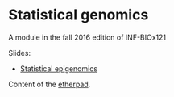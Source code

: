 Statistical genomics
======================


A module in the fall 2016 edition of INF-BIOx121

Slides:

* [Statistical epigenomics](https://github.com/lexnederbragt/INF-BIOx121/blob/2016/Statistical_genomics/Statistical_genomics_2016.pdf?raw=true)


Content of the [etherpad]().
